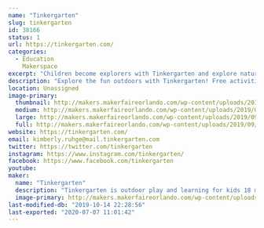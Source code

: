 ```yaml
---
name: "Tinkergarten"
slug: tinkergarten
id: 38166
status: 1
url: https://tinkergarten.com/
categories:
  - Education
    Makerspace
excerpt: "Children become explorers with Tinkergarten and explore nature play at our booth!"
description: "Explore the fun outdoors with Tinkergarten! Free activities include make your own nature crown, bracelets, and add to our nature curtain! Lots of sensory fun with the family!"
location: Unassigned
image-primary:
  thumbnail: http://makers.makerfaireorlando.com/wp-content/uploads/2019/09/booth-150x150.png
  medium: http://makers.makerfaireorlando.com/wp-content/uploads/2019/09/booth-300x225.png
  large: http://makers.makerfaireorlando.com/wp-content/uploads/2019/09/booth.png
  full: http://makers.makerfaireorlando.com/wp-content/uploads/2019/09/booth.png
website: https://tinkergarten.com/
email: kimberly.ruhge@mail.tinkergarten.com
twitter: https://twitter.com/tinkergarten
instagram: https://www.instagram.com/tinkergarten/
facebook: https://www.facebook.com/tinkergarten
youtube: 
maker:
  name: "Tinkergarten"
  description: "Tinkergarten is outdoor play and learning for kids 18 months - 8 years! Tinkergarten brings early childhood education to a park near you. In our classes, kids enjoy the freedom of independent exploration through well-designed play-based activities that lend from the best of research and best practice to promote the development of critical capabilities, including self reliance, creativity, persistence and problem solving. Tinkergarten classes are led by a trained, certified community of leaders — often parents — who bring a healthy, social, and engaging learning experience to their community."
  image-primary: http://makers.makerfaireorlando.com/wp-content/uploads/2019/09/tg_final_logo_color-1-1024x682.png
last-modified-db: "2019-10-14 22:28:56"
last-exported: "2020-07-07 11:01:42"
---
```

